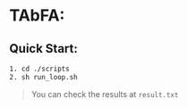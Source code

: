 # TAbFA:

## Quick Start:
```bash
1. cd ./scripts
2. sh run_loop.sh
```
> You can check the results at `result.txt`